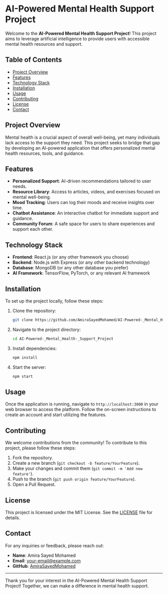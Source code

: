 # AI-Powered Mental Health Support Project

Welcome to the **AI-Powered Mental Health Support Project**! This project aims to leverage artificial intelligence to provide users with accessible mental health resources and support.

## Table of Contents
- [Project Overview](#project-overview)
- [Features](#features)
- [Technology Stack](#technology-stack)
- [Installation](#installation)
- [Usage](#usage)
- [Contributing](#contributing)
- [License](#license)
- [Contact](#contact)

## Project Overview
Mental health is a crucial aspect of overall well-being, yet many individuals lack access to the support they need. This project seeks to bridge that gap by developing an AI-powered application that offers personalized mental health resources, tools, and guidance.

## Features
- **Personalized Support**: AI-driven recommendations tailored to user needs.
- **Resource Library**: Access to articles, videos, and exercises focused on mental well-being.
- **Mood Tracking**: Users can log their moods and receive insights over time.
- **Chatbot Assistance**: An interactive chatbot for immediate support and guidance.
- **Community Forum**: A safe space for users to share experiences and support each other.

## Technology Stack
- **Frontend**: React.js (or any other framework you choose)
- **Backend**: Node.js with Express (or any other backend technology)
- **Database**: MongoDB (or any other database you prefer)
- **AI Framework**: TensorFlow, PyTorch, or any relevant AI framework

## Installation
To set up the project locally, follow these steps:

1. Clone the repository:
   ```bash
   git clone https://github.com/AmiraSayedMohamed/AI-Powered-_Mental_Health-_Support_Project.git
   ```
2. Navigate to the project directory:
   ```bash
   cd AI-Powered-_Mental_Health-_Support_Project
   ```
3. Install dependencies:
   ```bash
   npm install
   ```
4. Start the server:
   ```bash
   npm start
   ```

## Usage
Once the application is running, navigate to `http://localhost:3000` in your web browser to access the platform. Follow the on-screen instructions to create an account and start utilizing the features.

## Contributing
We welcome contributions from the community! To contribute to this project, please follow these steps:

1. Fork the repository.
2. Create a new branch (`git checkout -b feature/YourFeature`).
3. Make your changes and commit them (`git commit -m 'Add new feature'`).
4. Push to the branch (`git push origin feature/YourFeature`).
5. Open a Pull Request.

## License
This project is licensed under the MIT License. See the [LICENSE](LICENSE) file for details.

## Contact
For any inquiries or feedback, please reach out:

- **Name**: Amira Sayed Mohamed
- **Email**: [your-email@example.com](mailto:your-email@example.com)
- **GitHub**: [AmiraSayedMohamed](https://github.com/AmiraSayedMohamed)

---

Thank you for your interest in the AI-Powered Mental Health Support Project! Together, we can make a difference in mental health support.

